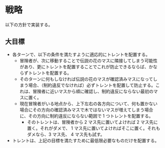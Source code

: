 # 戦略

以下の方針で実装する。

## 大目標

- 各ターンで、以下の条件を満たすように適応的にトレントを配置する。
  - 冒険者が、次に移動することで伝説の花のマスに隣接してしまう可能性があり、更にトレントを配置することでこれが防止できるならば、かならずトレントを配置する。
  - そのターンに何もしなければ伝説の花のマスが確認済みマスになってしまう場合、（制約違反でなければ）必ずトレントを配置して防止する。これは、冒険者に近いマスから順に確認し、制約違反にならない最初のマスに置く。
  - 現在冒険者がいる地点から、上下左右の各方向について、何も置かない場合にその方向の確認済みマスで木ではないマスが増えてしまう場合に、その方向に制約違反にならない範囲で 1 つトレントを配置する。
    - そのトレントは、冒険者から 2 マス先に置いてよければ 2 マス先に置く。それがダメで、 1 マス先に置いてよければそこに置く。それもダメなら、3 マス先、 4 マス先も試す。
- トレントは、上記の目標を満たすために最低限必要なものだけを配置する。
